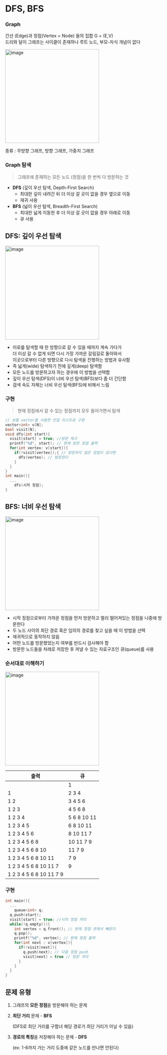 # DFS, BFS

### Graph

간선 (Edge)과 정점(Vertex = Node) 들의 집합 G = (E,V)  
드리와 달이 그래프는 사이클이 존재하나 루트 노드, 부모-자식 개념이 없다

<img src="https://user-images.githubusercontent.com/28949235/122501745-43d56c00-d030-11eb-8e16-e4c78e08c627.png" alt="image" width=300px />

종류 : 무방향 그래프, 방향 그래프, 가중치 그래프

### Graph 탐색

> 그래프에 존재하는 모든 노드 (정점)을 한 번씩 다 방문하는 것

* **DFS** (깊이 우선 탐색, Depth-First Search)
  * 최대한 깊이 내려간 뒤 더 이상 갈 곳이 없을 경우 옆으로 이동
  * 재귀 사용
* **BFS** (넓이 우선 탐색, Breadth-First Search)
  * 최대한 넓게 이동한 후 더 이상 갈 곳이 없을 경우 아래로 이동
  * 큐 사용

## DFS: 깊이 우선 탐색

<img src="https://user-images.githubusercontent.com/28949235/122502226-310f6700-d031-11eb-851d-bd28bb993f36.png" alt="image" width=300px />

- 미로를 탐색할 때 한 방향으로 갈 수 있을 때까지 계속 가다가  
  더 이상 갈 수 없게 되면 다시 가장 가까운 갈림길로 돌아와서  
  이곳으로부터 다른 방향으로 다시 탐색을 진행하는 방법과 유사함
- 즉 넓게(wide) 탐색하기 전에 깊게(deep) 탐색함
- 모든 노드를 방문하고자 하는 경우에 이 방법을 선택함
- 깊이 우선 탐색(DFS)이 너비 우선 탐색(BFS)보다 좀 더 간단함
- 검색 속도 자체는 너비 우선 탐색(BFS)에 비해서 느림

### 구현

> 현재 정점에서 갈 수 있는 정점까지 모두 들어가면서 탐색

```c++
// 보통 vector를 사용한 인접 리스트로 구현
vector<int> v[N];
bool visit[N];
void dfs(int start){
  visit[start] = true; //방문 체크
  printf("%d", start); // 현재 방문 정점 출력
  for(int vertex: v[start]){
    if(!visit[vertex]);{ // 방문하지 않은 정점이 있다면
      dfs(vertex); // 방문한다
    }
  }
}
int main(){
  ...
    dfs(시작 정점);
}
```



## BFS: 너비 우선 탐색

<img src="https://user-images.githubusercontent.com/28949235/122502349-6d42c780-d031-11eb-822c-aaf039745cda.png" alt="image" width=300px />

- 시작 정점으로부터 가까운 정점을 먼저 방문하고 멀리 떨어져있는 정점을 나중에 방문한다
- 두 노드 사이의 최단 경로 혹은 임의의 경로를 찾고 싶을 때 이 방법을 선택
- 재귀적으로 동작하지 않음
- 어떤 노드를 방문했었는지 여부를 반드시 검사해야 함
- 방문한 노드들을 차례로 저장한 후 꺼낼 수 있는 자료구조인 큐(queue)를 사용

### 순서대로 이해하기

<img src="https://user-images.githubusercontent.com/28949235/122502468-ab3feb80-d031-11eb-94ce-d0c7f731447d.png" alt="image" width=300px />

| 출력                    | 큐          |
| ----------------------- | ----------- |
|                         | 1           |
| 1                       | 2 3 4       |
| 1 2                     | 3 4 5 6     |
| 1 2 3                   | 4 5 6 8     |
| 1 2 3 4                 | 5 6 8 10 11 |
| 1 2 3 4 5               | 6 8 10 11   |
| 1 2 3 4 5 6             | 8 10 11 7   |
| 1 2 3 4 5 6 8           | 10 11 7 9   |
| 1 2 3 4 5 6 8 10        | 11 7 9      |
| 1 2 3 4 5 6 8 10 11     | 7 9         |
| 1 2 3 4 5 6 8 10 11 7   | 9           |
| 1 2 3 4 5 6 8 10 11 7 9 |             |

### 구현

```c++
int main(){
  ...
 	queue<int> q;
  q.push(start);
  visit[start] = true; //시작 정점 처리
  while(!q.empty()){
    int vertex = q.front(); // 현재 정점 큐에서 빼온다
    q.pop();
    printf("%d", vertex); // 현재 정점 출력
    for(int next : v[vertex]){
      if(!visit[next]){
        q.push(next); // 다음 정점 push
        visit[next] = true // 방문 처리
      }
    }
  }
}
```

## 문제 유형

1. 그래프의 **모든 정점**을 방문해야 하는 문제

2. **최단 거리** 문제 - **BFS**

   (DFS로 최단 거리를 구함녀 해당 경로가 최단 거리가 아닐 수 있음)

3. **경로의 특징**을 저장해야 하는 문제 -  **DFS**

   (ex: 1-6까지 가는 거리 도중에 같은 노드를 만나면 안된다)
